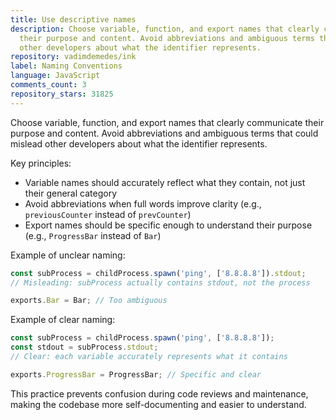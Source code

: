 ```yaml
---
title: Use descriptive names
description: Choose variable, function, and export names that clearly communicate
  their purpose and content. Avoid abbreviations and ambiguous terms that could mislead
  other developers about what the identifier represents.
repository: vadimdemedes/ink
label: Naming Conventions
language: JavaScript
comments_count: 3
repository_stars: 31825
---
```


Choose variable, function, and export names that clearly communicate their purpose and content. Avoid abbreviations and ambiguous terms that could mislead other developers about what the identifier represents.

Key principles:
- Variable names should accurately reflect what they contain, not just their general category
- Avoid abbreviations when full words improve clarity (e.g., `previousCounter` instead of `prevCounter`)
- Export names should be specific enough to understand their purpose (e.g., `ProgressBar` instead of `Bar`)

Example of unclear naming:
```javascript
const subProcess = childProcess.spawn('ping', ['8.8.8.8']).stdout;
// Misleading: subProcess actually contains stdout, not the process

exports.Bar = Bar; // Too ambiguous
```

Example of clear naming:
```javascript
const subProcess = childProcess.spawn('ping', ['8.8.8.8']);
const stdout = subProcess.stdout;
// Clear: each variable accurately represents what it contains

exports.ProgressBar = ProgressBar; // Specific and clear
```

This practice prevents confusion during code reviews and maintenance, making the codebase more self-documenting and easier to understand.